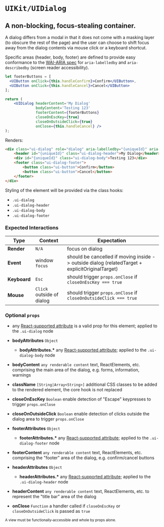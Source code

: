 # `UIKit/UIDialog`
## A non-blocking, focus-stealing container.

A dialog differs from a modal in that it does not come with a masking layer (to obscure the rest of the page) and the user can choose to shift focus away from the dialog contents via mouse click or a keyboard shortcut.

Specific areas (header, body, footer) are defined to provide easy conformance to the [WAI-ARIA spec](http://www.w3.org/TR/wai-aria/states_and_properties#aria-labelledby) for `aria-labelledby` and `aria-describedby` (screen reader accessibility).

```jsx
let footerButtons = [
  <UIButton onClick={this.handleConfirm}>Confirm</UIButton>,
  <UIButton onClick={this.handleCancel}>Cancel</UIButton>
];

return (
    <UIDialog headerContent='My Dialog'
              bodyContent='Testing 123'
              footerContent={footerButtons}
              closeOnEscKey={true}
              closeOnOutsideClick={true}
              onClose={this.handleCancel} />
);
```

Renders:

```html
<div class="ui-dialog" role="dialog" aria-labelledby="{uniqueId}" aria-describedby="{uniqueId}" tabindex="0">
    <header id="{uniqueId}" class="ui-dialog-header">My Dialog</header>
    <div id="{uniqueId}" class="ui-dialog-body">Testing 123</div>
    <footer class="ui-dialog-footer">
        <button class="ui-button">Confirm</button>
        <button class="ui-button">Cancel</button>
    </footer>
</div>
```

Styling of the element will be provided via the class hooks:

- `.ui-dialog`
- `.ui-dialog-header`
- `.ui-dialog-body`
- `.ui-dialog-footer`


### Expected Interactions

Type | Context | Expectation
---- | ------- | -----------
**Render** | `N/A` | focus on dialog
**Event** | window `focus` | should be cancelled if moving inside -> outside dialog (relatedTarget + explicitOriginalTarget)
**Keyboard** | `Esc` | should trigger `props.onClose` if `closeOnEscKey === true`
**Mouse** | `Click` outside of dialog | should trigger `props.onClose` if `closeOnOutsideClick === true`


### Optional `props`

- any [React-supported attribute](https://facebook.github.io/react/docs/tags-and-attributes.html#html-attributes) is a valid prop for this element; applied to the `.ui-dialog` node

- **bodyAttributes** `Object`
    - **bodyAttributes.\***
      any [React-supported attribute](https://facebook.github.io/react/docs/tags-and-attributes.html#html-attributes); applied to the `.ui-dialog-body` node

- **bodyContent** `any renderable content`
  text, ReactElements, etc. comprising the main area of the dialog, e.g. forms, information, warnings

- **className** `[String|Array<String>]`
  additional CSS classes to be added to the rendered element, the core hook is not replaced

- **closeOnEscKey** `Boolean`
  enable detection of "Escape" keypresses to trigger `props.onClose`

- **closeOnOutsideClick** `Boolean`
  enable detection of clicks outside the dialog area to trigger `props.onClose`

- **footerAttributes** `Object`
    - **footerAttributes.\***
      any [React-supported attribute](https://facebook.github.io/react/docs/tags-and-attributes.html#html-attributes); applied to the `.ui-dialog-footer` node

- **footerContent** `any renderable content`
  text, ReactElements, etc. comprising the "footer" area of the dialog, e.g. confirm/cancel buttons

- **headerAttributes** `Object`
    - **headerAttributes.\***
      any [React-supported attribute](https://facebook.github.io/react/docs/tags-and-attributes.html#html-attributes); applied to the `.ui-dialog-header` node

- **headerContent** `any renderable content`
  text, ReactElements, etc. to represent the "title bar" area of the dialog

- **onClose** `Function`
  a handler called if `closeOnEscKey` or `closeOnOutsideClick` is passed as `true`


<sub>A view must be functionally-accessible and whole by props alone.</sub>
